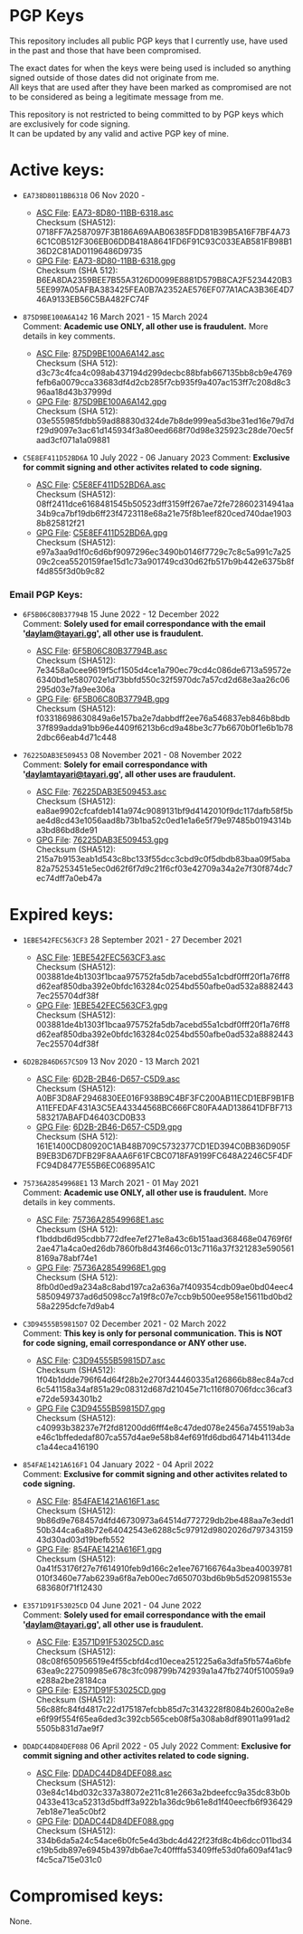 # PGP Keys

This repository includes all public PGP keys that I currently use, have used in the past and those that have been compromised.  
  
The exact dates for when the keys were being used is included so anything signed outside of those dates did not originate from me.  
All keys that are used after they have been marked as compromised are not to be considered as being a legitimate message from me.  

This repository is not restricted to being committed to by PGP keys which are exclusively for code signing.  
It can be updated by any valid and active PGP key of mine.


# Active keys:

- `EA738D8011BB6318` 06 Nov 2020 -
	- [ASC File](https://pgp.tayari.gg/keys/EA73-8D80-11BB-6318.asc "ASC File"): [EA73-8D80-11BB-6318.asc](https://pgp.tayari.gg/keys/EA73-8D80-11BB-6318.asc "EA73-8D80-11BB-6318.asc")  
		Checksum (SHA512): 0718FF7A2587097F3B186A69AAB06385FDD81B39B5A16F7BF4A736C1C0B512F306EB06DDB418A8641FD6F91C93C033EAB581FB98B136D2C81AD01196486D9735
	- [GPG File](http:/http://https://pgp.tayari.gg/keys/EA73-8D80-11BB-6318.pgp "GPG File"): [EA73-8D80-11BB-6318.gpg](https://pgp.tayari.gg/keys/EA73-8D80-11BB-6318.gpg "EA73-8D80-11BB-6318.gpg")  
		Checksum (SHA 512): B6EA8DA2359BEE7B55A3126D0099E8881D579B8CA2F5234420B35EE997A05AFBA383425FEA0B7A2352AE576EF077A1ACA3B36E4D746A9133EB56C5BA482FC74F

- `875D9BE100A6A142` 16 March 2021 - 15 March 2024  
	Comment: **Academic use ONLY, all other use is fraudulent.** More details in key comments.
	- [ASC File](https://pgp.tayari.gg/keys/875D9BE100A6A142.asc "ASC File"): [875D9BE100A6A142.asc](https://pgp.tayari.gg/keys/875D9BE100A6A142.asc "875D9BE100A6A142.asc")  
		Checksum (SHA 512): d3c73c4fca4c098ab437194d299decbc88bfab667135bb8cb9e4769fefb6a0079cca33683df4d2cb285f7cb935f9a407ac153ff7c208d8c396aa18d43b37999d
	- [GPG File](https://pgp.tayari.gg/keys/875D9BE100A6A142.gpg "GPG File"): [875D9BE100A6A142.gpg](https://pgp.tayari.gg/keys/875D9BE100A6A142.gpg "875D9BE100A6A142.gpg")  
		Checksum (SHA 512): 03e555985fdbb59ad88830d324de7b8de999ea5d3be31ed16e79d7df29d9097e3ac61d145934f3a80eed668f70d98e325923c28de70ec5faad3cf071a1a09881

- `C5E8EF411D52BD6A` 10 July 2022 - 06 January 2023
	Comment: **Exclusive for commit signing and other activites related to code signing.**  
	- [ASC File](https://pgp.tayari.gg/keys/C5E8EF411D52BD6A.asc "ASC File"): [C5E8EF411D52BD6A.asc](https://pgp.tayari.gg/keys/C5E8EF411D52BD6A.asc "C5E8EF411D52BD6A.asc")   
		Checksum (SHA512): 08ff2411dce6168481545b50523dff3159ff267ae72fe728602314941aa34b9ca7bf19db6ff23f4723118e68a21e75f8b1eef820ced740dae19038b825812f21
	- [GPG File](https://pgp.tayari.gg/keys/C5E8EF411D52BD6A.gpg "GPG File"): [C5E8EF411D52BD6A.gpg](https://pgp.tayari.gg/keys/C5E8EF411D52BD6A.gpg "C5E8EF411D52BD6A.gpg")     
		Checksum (SHA512): e97a3aa9d1f0c6d6bf9097296ec3490b0146f7729c7c8c5a991c7a2509c2cea5520159fae15d1c73a901749cd30d62fb517b9b442e6375b8ff4d855f3d0b9c82

### Email PGP Keys:

- `6F5B06C80B37794B` 15 June 2022 - 12 December 2022  
	Comment: **Solely used for email correspondance with the email 'daylam@tayari.gg', all other use is fraudulent.**
	- [ASC File](https://pgp.tayari.gg/keys/6F5B06C80B37794B.asc "ASC File"): [6F5B06C80B37794B.asc](https://pgp.tayari.gg/keys/6F5B06C80B37794B.asc "6F5B06C80B37794B.asc")   
		Checksum (SHA512): 7e3458a0cee9619f5cf1505d4ce1a790ec79cd4c086de6713a59572e6340bd1e580702e1d73bbfd550c32f5970dc7a57cd2d68e3aa26c06295d03e7fa9ee306a
	- [GPG File](https://pgp.tayari.gg/keys/6F5B06C80B37794B.gpg "GPG File"): [6F5B06C80B37794B.gpg](https://pgp.tayari.gg/keys/6F5B06C80B37794B.gpg "6F5B06C80B37794B.gpg")     
		Checksum (SHA512): f03318698630849a6e157ba2e7dabbdff2ee76a546837eb846b8bdb37f899adda91bb96e4409f6213b6cd9a48be3c77b6670b0f1e6b1b782dbc66eab4d71c448

- `76225DAB3E509453` 08 November 2021 - 08 November 2022  
	Comment: **Solely for email correspondance with 'daylamtayari@tayari.gg', all other uses are fraudulent.**
	- [ASC File](https://pgp.tayari.gg/keys/76225DAB3E509453.asc "ASC File"): [76225DAB3E509453.asc](https://pgp.tayari.gg/keys/76225DAB3E509453.asc "76225DAB3E509453.asc")   
		Checksum (SHA512): ea8ae9902cfcafdeb141a974c9089131bf9d4142010f9dc117dafb58f5bae4d8cd43e1056aad8b73b1ba52c0ed1e1a6e5f79e97485b0194314ba3bd86bd8de91
	- [GPG File](https://pgp.tayari.gg/keys/76225DAB3E509453.gpg "GPG File"): [76225DAB3E509453.gpg](https://pgp.tayari.gg/keys/76225DAB3E509453.gpg "76225DAB3E509453.gpg")     
		Checksum (SHA512): 215a7b9153eab1d543c8bc133f55dcc3cbd9c0f5dbdb83baa09f5aba82a75253451e5ec0d62f6f7d9c21f6cf03e42709a34a2e7f30f874dc7ec74dff7a0eb47a



# Expired keys:

- `1EBE542FEC563CF3` 28 September 2021 - 27 December 2021
	- [ASC File](https://pgp.tayari.gg/expired/1EBE542FEC563CF3.asc "ASC File"): [1EBE542FEC563CF3.asc](https://pgp.tayari.gg/expired/1EBE542FEC563CF3.asc "1EBE542FEC563CF3.asc")   
		Checksum (SHA512): 003881de4b1303f1bcaa975752fa5db7acebd55a1cbdf0fff20f1a76ff8d62eaf850dba392e0bfdc163284c0254bd550afbe0ad532a88824437ec255704df38f
	- [GPG File](https://pgp.tayari.gg/expired/1EBE542FEC563CF3.gpg "GPG File"): [1EBE542FEC563CF3.gpg](https://pgp.tayari.gg/expired/1EBE542FEC563CF3.gpg "1EBE542FEC563CF3.gpg")     
		Checksum (SHA512): 003881de4b1303f1bcaa975752fa5db7acebd55a1cbdf0fff20f1a76ff8d62eaf850dba392e0bfdc163284c0254bd550afbe0ad532a88824437ec255704df38f

- `6D2B2B46D657C5D9` 13 Nov 2020 - 13 March 2021
	- [ASC File](https://pgp.tayari.gg/expired/6D2B-2B46-D657-C5D9.asc "ASC File"): [6D2B-2B46-D657-C5D9.asc](https://pgp.tayari.gg/expired/6D2B-2B46-D657-C5D9.asc "6D2B-2B46-D657-C5D9.asc")  
		Checksum (SHA512): A0BF3D8AF2946830EE016F938B9C4BF3FC200AB11ECD1EBF9B1FBA11EFEDAF431A3C5EA43344568BC666FC80FA4AD138641DFBF713583217ABAFD46403CD0B33
	- [GPG File](https://pgp.tayari.gg/expired/6D2B-2B46-D657-C5D9.pgp "GPG File"): [6D2B-2B46-D657-C5D9.gpg](https://pgp.tayari.gg/expired/6D2B-2B46-D657-C5D9.gpg "6D2B-2B46-D657-C5D9.gpg")  
		Checksum (SHA 512): 161E1400CD80920C1AB48B709C5732377CD1ED394C0BB36D905FB9EB3D67DFB29F8AAA6F61FCBC0718FA9199FC648A2246C5F4DFFC94D8477E55B6EC06895A1C

- `75736A28549968E1` 13 March 2021 - 01 May 2021  
	Comment: **Academic use ONLY, all other use is fraudulent.** More details in key comments.
	- [ASC File](https://pgp.tayari.gg/expired/75736A28549968E1.asc "ASC File"): [75736A28549968E1.asc](https://pgp.tayari.gg/expired/75736A28549968E1.asc "75736A28549968E1.asc")  
		Checksum (SHA 512): f1bddbd6d95cdbb772dfee7ef271e8a43c6b151aad368468e04769f6f2ae471a4ca0ed26db7860fb8d43f466c013c7116a37f321283e5905618169a78abf74e1
	- [GPG File](https://pgp.tayari.gg/expired/75736A28549968E1.gpg "GPG File"): [75736A28549968E1.gpg](https://pgp.tayari.gg/expired/75736A28549968E1.gpg "75736A28549968E1.gpg")  
		Checksum (SHA 512): 8fb0d0ed9a234a8c8abd197ca2a636a7f409354cdb09ae0bd04eec45850949737ad6d5098cc7a19f8c07e7ccb9b500ee958e15611bd0bd258a2295dcfe7d9ab4

- `C3D94555B59815D7` 02 December 2021 - 02 March 2022  
	Comment: **This key is only for personal communication. This is NOT for code signing, email correspondance or ANY other use.**
	- [ASC File](https://pgp.tayari.gg/expired/C3D94555B59815D7.asc "ASC File"): [C3D94555B59815D7.asc](https://pgp.tayari.gg/expired/C3D94555B59815D7.asc "C3D94555B59815D7.asc")  
		Checksum (SHA512): 1f04b1ddde796f64d64f28b2e270f344460335a126866b88ec84a7cd6c541158a34af851a29c08312d687d21045e71c116f80706fdcc36caf3e72de5934301b2
	- [GPG File](https://pgp.tayari.gg/expired/C3D94555B59815D7.gpg "GPG File") [C3D94555B59815D7.gpg](https://pgp.tayari.gg/expired/C3D94555B59815D7.gpg "C3D94555B59815D7.gpg")  
		Checksum (SHA512): c40993b38237e7f2fd81200dd6fff4e8c47ded078e2456a745519ab3ae46c1bffededaf807ca557d4ae9e58b84ef691fd6dbd64714b41134dec1a44eca416190

- `854FAE1421A616F1` 04 January 2022 - 04 April 2022  
	Comment: **Exclusive for commit signing and other activites related to code signing.**  
	- [ASC File](https://pgp.tayari.gg/expired/854FAE1421A616F1.asc "ASC File"): [854FAE1421A616F1.asc](https://pgp.tayari.gg/expired/854FAE1421A616F1.asc "854FAE1421A616F1.asc")   
		Checksum (SHA512): 9b86d9e768457d4fd46730973a64514d772729db2be488aa7e3edd150b344ca6a8b72e64042543e6288c5c97912d9802026d79734315943d30ad03d19befb552
	- [GPG File](https://pgp.tayari.gg/expired/854FAE1421A616F1.gpg "GPG File"): [854FAE1421A616F1.gpg](https://pgp.tayari.gg/expired/854FAE1421A616F1.gpg "854FAE1421A616F1.gpg")     
		Checksum (SHA512): 0a41f53176f27e7f614910feb9d166c2e1ee767166764a3bea40039781010f3460e77ab6239a6f8a7eb00ec7d650703bd6b9b5d520981553e683680f71f12430

- `E3571D91F53025CD` 04 June 2021 - 04 June 2022  
	Comment: **Solely used for email correspondance with the email 'daylam@tayari.gg', all other use is fraudulent.**
	- [ASC File](https://pgp.tayari.gg/expired/E3571D91F53025CD.asc "ASC File"): [E3571D91F53025CD.asc](https://pgp.tayari.gg/expired/E3571D91F53025CD.asc "E3571D91F53025CD.asc")   
		Checksum (SHA512): 08c08f650956519e4f55cbfd4cd10ecea251225a6a3dfa5fb574a6bfe63ea9c227509985e678c3fc098799b742939a1a47fb2740f510059a9e288a2be28184ca
	- [GPG File](https://pgp.tayari.gg/expired/E3571D91F53025CD.gpg "GPG File"): [E3571D91F53025CD.gpg](https://pgp.tayari.gg/expired/E3571D91F53025CD.gpg "E3571D91F53025CD.gpg")     
		Checksum (SHA512): 56c88fc84fd4817c22d175187efcbb85d7c3143228f8084b2600a2e8ee6f99f554f65ea6ded3c392cb565ceb08f5a308ab8df89011a991ad25505b831d7ae9f7

- `DDADC44D84DEF088` 06 April 2022 - 05 July 2022
	Comment: **Exclusive for commit signing and other activites related to code signing.**  
	- [ASC File](https://pgp.tayari.gg/expired/DDADC44D84DEF088.asc "ASC File"): [DDADC44D84DEF088.asc](https://pgp.tayari.gg/expired/DDADC44D84DEF088.asc "DDADC44D84DEF088.asc")   
		Checksum (SHA512): 03e84c14bd032c337a38072e211c81e2663a2bdeefcc9a35dc83b0b0433e413ca52313d5bdff3a922b1a36dc9b61e8d1f40eecfb6f9364297eb18e71ea5c0bf2
	- [GPG File](https://pgp.tayari.gg/expired/DDADC44D84DEF088.gpg "GPG File"): [DDADC44D84DEF088.gpg](https://pgp.tayari.gg/expired/DDADC44D84DEF088.gpg "DDADC44D84DEF088.gpg")     
		Checksum (SHA512): 334b6da5a24c54ace6b0fc5e4d3bdc4d422f23fd8c4b6dcc011bd34c19b5db897e6945b4397db6ae7c40ffffa53409ffe53d0fa609af41ac9f4c5ca715e031c0

# Compromised keys:

None.
